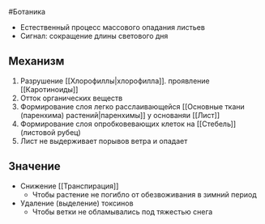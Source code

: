 #Ботаника 
- Естественный процесс массового опадания листьев
- Сигнал: сокращение длины светового дня
## Механизм
1. Разрушение [[Хлорофиллы|хлорофилла]]. проявление [[Каротиноиды]]
2. Отток органических веществ
3. Формирование слоя легко расслаивающейся [[Основные ткани (паренхима) растений|паренхимы]] у основаняи [[Лист]]
4. Формирование слоя опробковевающих клеток на [[Стебель]] (листовой рубец)
5. Лист не выдерживает порывов ветра и опадает
## Значение
- Снижение [[Транспирация]]
	- Чтобы растение не погибло от обезвоживания в зимний период
- Удаление (выделение) токсинов
	- Чтобы ветки не обламывались под тяжестью снега
